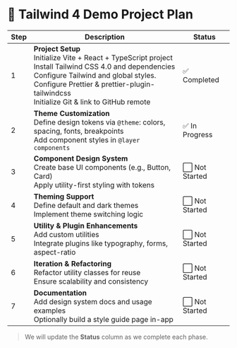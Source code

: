 # 🧭 Tailwind 4 Demo Project Plan

| Step | Description                                                                                                                                                                                                                                                         | Status         |
| ---- | ------------------------------------------------------------------------------------------------------------------------------------------------------------------------------------------------------------------------------------------------------------------- | -------------- |
| 1    | **Project Setup** <br/> Initialize Vite + React + TypeScript project <br/> Install Tailwind CSS 4.0 and dependencies <br/> Configure Tailwind and global styles. <br/>Configure Prettier & prettier-plugin-tailwindcss <br/> Initialize Git & link to GitHub remote | ✅ Completed   |
| 2    | **Theme Customization** <br/> Define design tokens via `@theme`: colors, spacing, fonts, breakpoints <br/> Add component styles in `@layer components`                                                                                                              | ✅ In Progress |
| 3    | **Component Design System** <br/> Create base UI components (e.g., Button, Card) <br/> Apply utility-first styling with tokens                                                                                                                                      | ⬜ Not Started |
| 4    | **Theming Support** <br/> Define default and dark themes <br/> Implement theme switching logic                                                                                                                                                                      | ⬜ Not Started |
| 5    | **Utility & Plugin Enhancements** <br/> Add custom utilities <br/> Integrate plugins like typography, forms, aspect-ratio                                                                                                                                           | ⬜ Not Started |
| 6    | **Iteration & Refactoring** <br/> Refactor utility classes for reuse <br/> Ensure scalability and consistency                                                                                                                                                       | ⬜ Not Started |
| 7    | **Documentation** <br/> Add design system docs and usage examples <br/> Optionally build a style guide page in-app                                                                                                                                                  | ⬜ Not Started |

> We will update the **Status** column as we complete each phase.

